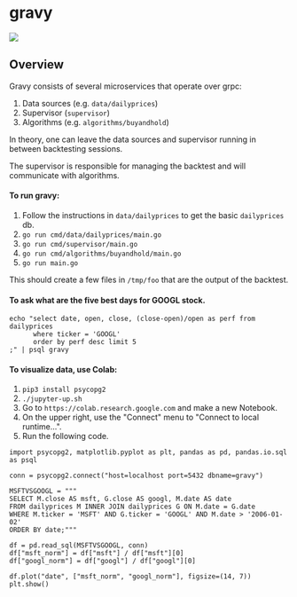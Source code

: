 # gravy

![](https://i.pinimg.com/originals/fe/68/55/fe68554a8fc5edad57e7e19a6bb51ec5.jpg)

## Overview

Gravy consists of several microservices that operate over grpc:

1. Data sources (e.g. `data/dailyprices`)
2. Supervisor (`supervisor`)
3. Algorithms (e.g. `algorithms/buyandhold`)

In theory, one can leave the data sources and supervisor running in between backtesting sessions.

The supervisor is responsible for managing the backtest and will communicate with algorithms.

#### To run gravy:

1. Follow the instructions in `data/dailyprices` to get the basic `dailyprices` db.
2. `go run cmd/data/dailyprices/main.go`
3. `go run cmd/supervisor/main.go`
4. `go run cmd/algorithms/buyandhold/main.go`
5. `go run main.go`

This should create a few files in `/tmp/foo` that are the output of the backtest.

#### To ask what are the five best days for GOOGL stock.

```
echo "select date, open, close, (close-open)/open as perf from dailyprices
      where ticker = 'GOOGL'
      order by perf desc limit 5
;" | psql gravy
```

#### To visualize data, use Colab:

1. `pip3 install psycopg2`
2. `./jupyter-up.sh`
3. Go to `https://colab.research.google.com` and make a new Notebook.
4. On the upper right, use the "Connect" menu to "Connect to local runtime...".
5. Run the following code.

```
import psycopg2, matplotlib.pyplot as plt, pandas as pd, pandas.io.sql as psql

conn = psycopg2.connect("host=localhost port=5432 dbname=gravy")

MSFTVSGOOGL = """
SELECT M.close AS msft, G.close AS googl, M.date AS date
FROM dailyprices M INNER JOIN dailyprices G ON M.date = G.date
WHERE M.ticker = 'MSFT' AND G.ticker = 'GOOGL' AND M.date > '2006-01-02'
ORDER BY date;"""

df = pd.read_sql(MSFTVSGOOGL, conn)
df["msft_norm"] = df["msft"] / df["msft"][0]
df["googl_norm"] = df["googl"] / df["googl"][0]

df.plot("date", ["msft_norm", "googl_norm"], figsize=(14, 7))
plt.show()
```
